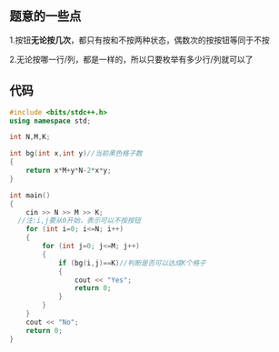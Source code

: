 ## 题意的一些点
1.按钮**无论按几次**，都只有按和不按两种状态，偶数次的按按钮等同于不按

2.无论按哪一行/列，都是一样的，所以只要枚举有多少行/列就可以了

## 代码

```cpp
#include <bits/stdc++.h>
using namespace std;

int N,M,K;

int bg(int x,int y)//当前黑色格子数
{
	return x*M+y*N-2*x*y;
}

int main()
{
	cin >> N >> M >> K;
  //注:i,j要从0开始，表示可以不按按钮
	for (int i=0; i<=N; i++)
	{
		for (int j=0; j<=M; j++)
		{
			if (bg(i,j)==K)//判断是否可以达成K个格子
			{
				cout << "Yes";
				return 0;
			} 
		}
	}
	cout << "No";
	return 0;
}
```
